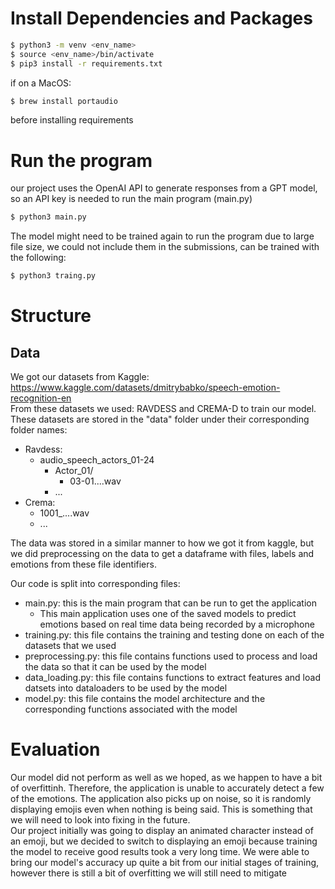 # Install Dependencies and Packages 
```bash
$ python3 -m venv <env_name> 
$ source <env_name>/bin/activate 
$ pip3 install -r requirements.txt 
```
if on a MacOS: <br> 
```bash
$ brew install portaudio 
```
before installing requirements


# Run the program
our project uses the OpenAI API to generate responses from a GPT model, so an API key is needed to run the main program (main.py)<br>
```bash
$ python3 main.py
```
The model might need to be trained again to run the program due to large file size, we could not include them in the submissions, can be trained with the following: 
```bash
$ python3 traing.py
```


# Structure
## Data 
We got our datasets from Kaggle: https://www.kaggle.com/datasets/dmitrybabko/speech-emotion-recognition-en <br>
From these datasets we used: RAVDESS and CREMA-D to train our model. These datasets are stored in the "data" folder under their corresponding folder names: 
- Ravdess:
  - audio_speech_actors_01-24
    - Actor_01/
      - 03-01....wav
    - ...
- Crema:
  - 1001_....wav
  - ...
 
The data was stored in a similar manner to how we got it from kaggle, but we did preprocessing on the data to get a dataframe with files, labels and emotions from these file identifiers. <br>

Our code is split into corresponding files: <br>
- main.py: this is the main program that can be run to get the application
  - This main application uses one of the saved models to predict emotions based on real time data being recorded by a microphone
- training.py: this file contains the training and testing done on each of the datasets that we used
- preprocessing.py: this file contains functions used to process and load the data so that it can be used by the model
- data_loading.py: this file contains functions to extract features and load datsets into dataloaders to be used by the model
- model.py: this file contains the model architecture and the corresponding functions associated with the model

# Evaluation
Our model did not perform as well as we hoped, as we happen to have a bit of overfittinh. Therefore, the application is unable to accurately detect a few of the emotions. The application also picks up on noise, so it is randomly displaying emojis even when nothing is being said. This is something that we will need to look into fixing in the future. <br> 
Our project initially was going to display an animated character instead of an emoji, but we decided to switch to displaying an emoji because training the model to receive good results took a very long time. We were able to bring our model's accuracy up quite a bit from our initial stages of training, however there is still a bit of overfitting we will still need to mitigate<br>

